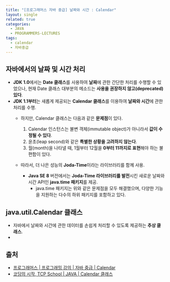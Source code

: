 ```yaml
---
title: "[프로그래머스 자바 중급] 날짜와 시간 : Calendar"
layout: single
related: true
categories:
  - JAVA
  - PROGRAMMERS-LECTURES
tags:
  - calendar
  - 자바중급
---
```


## 자바에서의 날짜 및 시간 처리
- **JDK 1.0**에서는 **Date 클래스**를 사용하여 **날짜**에 관한 간단한 처리를 수행할 수 있었으나, 현재 Date 클래스 대부분의 메소드는 **사용을 권장하지 않고(deprecated) 있다**.
- **JDK 1.1부터**는 새롭게 제공되는 **Calendar 클래스**를 이용하여 **날짜와 시간**에 관한 처리를 수행.
  - 하지만, Calendar 클래스는 다음과 같은 **문제점**이 있다.
    1. Calendar 인스턴스는 불변 객체(immutable object)가 아니라서 **값이 수정될 수 있다**.
    2. 윤초(leap second)와 같은 **특별한 상황을 고려하지 않는다**.
    3. 월(month)을 나타낼 때, 1월부터 12월을 **0부터 11까지로 표현**해야 하는 불편함이 있다. 

  - 따라서, 더 나은 성능의 **Joda-Time**이라는 라이브러리를 함께 사용.
    - **Java SE 8** 버전에서는 **Joda-Time 라이브러리를 발전**시킨 새로운 날짜와 시간 API인 **java.time 패키지**를 제공.
      - java.time 패키지는 위와 같은 문제점을 모두 해결했으며, 다양한 기능을 지원하는 다수의 하위 패키지를 포함하고 있다.

## java.util.Calendar 클래스
- 자바에서 날짜와 시간에 관한 데이터를 손쉽게 처리할 수 있도록 제공하는 **추상 클래스**.
- 

  
## 출처
- [프로그래머스 \| 프로그래밍 강의 \| 자바 중급 \| Calendar](https://programmers.co.kr/learn/courses/9/lessons/264)
- [코딩의 시작, TCP School \| JAVA \| Calendar 클래스](https://www.tcpschool.com/java/java_api_calendar)
